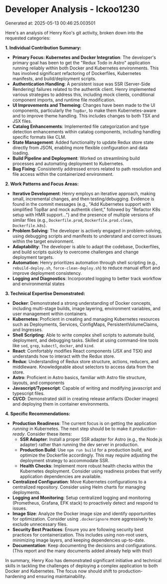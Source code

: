 # Developer Analysis - lckoo1230
Generated at: 2025-05-13 00:46:25.003501

Here's an analysis of Henry Koo's git activity, broken down into the requested categories:

**1. Individual Contribution Summary:**

*   **Primary Focus: Kubernetes and Docker Integration**: The developer's primary goal has been to get the "Redux Todo in Astro" application running reliably within both Docker and Kubernetes environments. This has involved significant refactoring of Dockerfiles, Kubernetes manifests, and build/deployment scripts.
*   **Authentication Handling**: A persistent issue was SSR (Server-Side Rendering) failures related to the authentik client. Henry implemented various strategies to address this, including mock clients, conditional component imports, and runtime file modification.
*   **UI Improvements and Themeing**: Changes have been made to the UI components, particularly the `TopBar`, to make them Kubernetes-aware and to improve theme handling. This includes changes to both TSX and JSX files.
*   **Catalog Enhancements**: Implemented file categorization and type detection enhancements within catalog components, including handling specific formats like CLM.
*   **State Management**: Added functionality to update Redux store state directly from JSON, enabling more flexible configuration and data loading.
*   **Build Pipeline and Deployment**: Worked on streamlining build processes and automating deployment to Kubernetes.
*   **Bug Fixing**: Consistently addressed errors related to path resolution and file access within the containerized environment.

**2. Work Patterns and Focus Areas:**

*   **Iterative Development**: Henry employs an iterative approach, making small, incremental changes, and then testing/debugging. Evidence is found in the commit messages (e.g., "Add Kubernetes support with simplified TopBar and mock authentik client," followed by "Refactor K8s setup with HMR support...") and the presence of multiple versions of similar files (e.g., `Dockerfile.prod`, `Dockerfile.prod.clean`, `Dockerfile.k8s`).
*   **Problem Solving**: The developer is actively engaged in problem-solving, using debugging scripts and manifests to understand and correct issues within the target environment.
*   **Adaptability**: The developer is able to adapt the codebase, Dockerfiles, and build scripts quickly to overcome challenges and change deployment targets.
*   **Automation**: Henry prioritizes automation through shell scripting (e.g., `rebuild-deploy.sh`, `force-clean-deploy.sh`) to reduce manual effort and improve deployment consistency.
*   **Logging and Diagnostics**: Incorporated logging to better track workflow and environmental states

**3. Technical Expertise Demonstrated:**

*   **Docker**: Demonstrated a strong understanding of Docker concepts, including multi-stage builds, image layering, environment variables, and user management within containers.
*   **Kubernetes**: Proficient in creating and managing Kubernetes resources such as Deployments, Services, ConfigMaps, PersistentVolumeClaims, and Ingresses.
*   **Shell Scripting**: Able to write complex shell scripts to automate build, deployment, and debugging tasks. Skilled at using command-line tools like `sed`, `grep`, `kubectl`, `docker`, and `kind`.
*   **React**: Comfortably modifies React components (JSX and TSX) and understands how to interact with the Redux store.
*   **Redux**: Understanding of Redux store structure, actions, reducers, and middleware. Knowledgeable about selectors to access data from the store.
*   **Astro**: Proficient in Astro basics, familiar with Astro file structure, layouts, and components
*   **Javascript/Typescript**: Capable of writing and modifying javascript and typescript files.
*   **CI/CD**: Demonstrated skill in creating release artifacts (Docker images) and deploying them in container environments.

**4. Specific Recommendations:**

*   **Production Readiness**: The current focus is on getting the application *running* in Kubernetes. The next step should be to make it *production-ready*. Consider these items:
    *   **SSR Adapter**: Install a proper SSR adapter for Astro (e.g., the Node.js adapter) rather than running the dev server in production.
    *   **Production Build**: Use `npm run build` for a production build, and optimize the Dockerfile accordingly. This may require adjusting the deployment strategy to accommodate SSR.
    *   **Health Checks**: Implement more robust health checks within the Kubernetes deployment.  Consider using readiness probes that verify application dependencies are available.
*   **Centralized Configuration**: Move Kubernetes configurations to a centralized repository. Consider using Helm charts for managing deployments.
*   **Logging and Monitoring**: Setup centralized logging and monitoring (Prometheus, Grafana, EFK stack) to proactively detect and respond to issues.
*   **Image Size**: Analyze the Docker image size and identify opportunities for optimization. Consider using `.dockerignore` more aggressively to exclude unnecessary files.
*   **Security Best Practices**:  Ensure you are following security best practices for containerization. This includes using non-root users, minimizing image layers, and keeping dependencies up-to-date.
*   **Documentation**:  Keep documenting the decisions and configurations. (This report and the many documents added already help with this!)

In summary, Henry Koo has demonstrated significant initiative and technical skills in tackling the challenges of deploying a complex application to both Docker and Kubernetes. The focus now should shift to production-hardening and ensuring maintainability.
